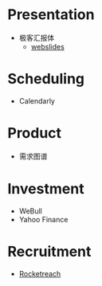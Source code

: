# Presentation
- 极客汇报体
  - [webslides](https://webslides.tv/#slide=1)

# Scheduling
- Calendarly

# Product
- 需求图谱

# Investment
- WeBull
- Yahoo Finance

# Recruitment
- [Rocketreach](https://rocketreach.co/)